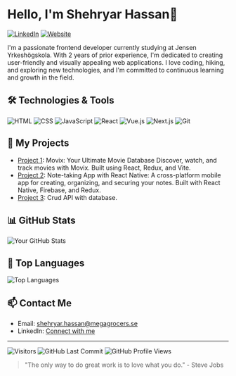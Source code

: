 <!-- Header -->
# Hello, I'm Shehryar Hassan👋
[![LinkedIn](https://img.shields.io/badge/LinkedIn-Connect-blue?style=flat-square&logo=linkedin)](https://www.linkedin.com/in/frontendutvecklare-shehryar/)
[![Website](https://img.shields.io/badge/Website-Visit-brightgreen?style=flat-square&logo=google-chrome)]()

<!-- Introduction -->
I'm a passionate frontend developer currently studying at Jensen Yrkeshögskola. With 2 years of prior experience, I'm dedicated to creating user-friendly and visually appealing web applications. I love coding, hiking, and exploring new technologies, and I'm committed to continuous learning and growth in the field.

<!-- My Stack -->

<!-- My Stack -->
## 🛠️ Technologies & Tools
![HTML](https://img.shields.io/badge/HTML-Advanced-orange?style=flat-square&logo=html5)
![CSS](https://img.shields.io/badge/CSS-Advanced-blue?style=flat-square&logo=css3)
![JavaScript](https://img.shields.io/badge/JavaScript-Advanced-yellow?style=flat-square&logo=javascript)
![React](https://img.shields.io/badge/React-Advanced-blue?style=flat-square&logo=react)
![Vue.js](https://img.shields.io/badge/Vue.js-Advanced-green?style=flat-square&logo=vue-dot-js)
![Next.js](https://img.shields.io/badge/Next.js-Advanced-black?style=flat-square&logo=next-dot-js)
![Git](https://img.shields.io/badge/Git-Advanced-red?style=flat-square&logo=git)

<!-- My Projects -->
## 🚀 My Projects
- [Project 1](https://github.com/sherii190/Movix): Movix: Your Ultimate Movie Database Discover, watch, and track movies with Movix. Built using React, Redux, and Vite.
- [Project 2](https://github.com/sherii190/React-Native-Enotes-App): Note-taking App with React Native: A cross-platform mobile app for creating, organizing, and securing your notes. Built with React Native, Firebase, and Redux. 
- [Project 3](https://github.com/sherii190/CRUD-API-WITH-DATABAS): Crud API with database.

<!-- GitHub Stats -->
## 📊 GitHub Stats
![Your GitHub Stats](https://github-readme-stats.vercel.app/api?username=sherii190&show_icons=true&count_private=true&theme=dark)

<!-- Top Languages -->
## 🌟 Top Languages
![Top Languages](https://github-readme-stats.vercel.app/api/top-langs/?username=sherii190&layout=compact&theme=dark)

<!-- Contact Me -->
## 📫 Contact Me
- Email: shehryar.hassan@megagrocers.se
- LinkedIn: [Connect with me](https://www.linkedin.com/in/frontendutvecklare-shehryar/)

<!-- Footer -->
<hr>

![Visitors](https://visitor-badge.laobi.icu/badge?page_id=sherii190.sherii190)
![GitHub Last Commit](https://img.shields.io/github/last-commit/sherii190/sherii190?style=flat-square)
![GitHub Profile Views](https://komarev.com/ghpvc/?username=sherii190&color=brightgreen)

<!-- A quote or fun fact -->
> "The only way to do great work is to love what you do." - Steve Jobs 
